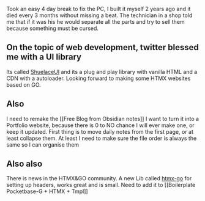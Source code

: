 Took an easy 4 day break to fix the PC, I built it myself 2 years ago and it died every 3 months without missing a beat. The technician in a shop told me that if it was his he would separate all the parts and try to sell them because something must be cursed.

## On the topic of web development, twitter blessed me with a UI library

Its called [ShuelaceUI](https://shoelace.style/) and its a plug and play library with vanilla HTML and a CDN with a autoloader. Looking forward to making some HTMX websites based on GO.

## Also
I need to remake the [[Free Blog from Obsidian notes]]
I want to turn it into a Portfolio website, because there is 0 to NO chance I will ever make one, or keep it updated. First thing is to move daily notes from the first page, or at least collapse them. At least I need to make sure the file order is always the same so I can organise them

## Also also
There is news in the HTMX&GO community. A new Lib called [htmx-go](https://github.com/angelofallars/htmx-go) for setting up headers, works great and is small. Need to add it to [[Boilerplate Pocketbase-G + HTMX + Tmpl]] 
